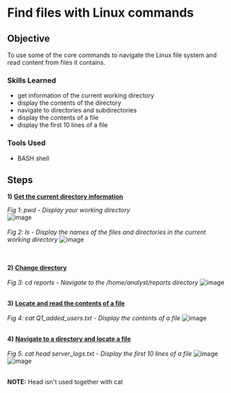 # Find files with Linux commands

## Objective

To use some of the core commands to navigate the Linux file system and read content from files it contains.

### Skills Learned

- get information of the current working directory
- display the contents of the directory
- navigate to directories and subdirectories 
- display the contents of a file
- display the first 10 lines of a file

### Tools Used

- BASH shell

## Steps

**1)** **<ins>Get the current directory information</ins>**  

*Fig 1: pwd - Display your working directory*  
![image](https://github.com/RyenHY/Linux/assets/161639514/046542a9-06a3-4297-9266-f254da91bad0)
<br/><br/>
*Fig 2: ls - Display the names of the files and directories in the current working directory*
![image](https://github.com/RyenHY/Linux/assets/161639514/6f6beb59-1c9b-4f0f-bfc3-b7a4775f9b61)  
<br/><br/>


**2)** **<ins>Change directory</ins>**  
<br/>
*Fig 3: cd reports - Navigate to the /home/analyst/reports directory* 
![image](https://github.com/RyenHY/Linux/assets/161639514/f24e66ae-df2e-4b03-bba1-d14fcffee960)
<br/><br/>

**3)** **<ins>Locate and read the contents of a file</ins>**  
<br/>
*Fig 4: cat Q1_added_users.txt - Display the contents of a file* 
![image](https://github.com/RyenHY/Linux/assets/161639514/3d57e553-59b2-4edb-a7a0-c1bfcc488925)
<br/><br/>

**4)** **<ins>Navigate to a directory and locate a file</ins>**  
<br/>
*Fig 5: cat head server_logs.txt - Display the first 10 lines of a file* 
![image](https://github.com/RyenHY/Linux/assets/161639514/d0706670-8930-456f-842a-5a29465809a6)
![image](https://github.com/RyenHY/Linux/assets/161639514/b150257b-7e26-4771-8ff1-1858f5d6520b)
<br/><br/>

**NOTE:** Head isn't used together with cat
